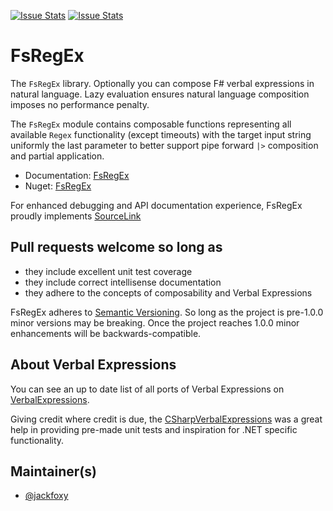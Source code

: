 [![Issue Stats](http://issuestats.com/github/verbalexpressions/FsharpVerbalExpressions/badge/issue)](http://issuestats.com/github/verbalexpressions/FsharpVerbalExpressions)
[![Issue Stats](http://issuestats.com/github/verbalexpressions/FsharpVerbalExpressions/badge/pr)](http://issuestats.com/github/verbalexpressions/FsharpVerbalExpressions)

# FsRegEx

The `FsRegEx` library. Optionally you can compose F# verbal expressions in natural language. Lazy evaluation ensures natural language composition imposes no performance penalty.

The `FsRegEx` module contains composable functions representing all available `Regex` functionality (except timeouts) with the target input string uniformly the last parameter to better support pipe forward `|>` composition and partial application. 

- Documentation: [FsRegEx](http://verbalexpressions.github.io/FSharpVerbalExpressions/)
- Nuget: [FsRegEx](https://www.nuget.org/packages/FsRegEx "FsRegEx")

For enhanced debugging and API documentation experience, FsRegEx proudly implements [SourceLink](http://ctaggart.github.io/SourceLink/ "SourceLink")

## Pull requests welcome so long as 

- they include excellent unit test coverage 
- they include correct intellisense documentation
- they adhere to the concepts of composability and Verbal Expressions

FsRegEx adheres to [Semantic Versioning](http://semver.org/ "Semantic Versioning"). So long as the project is pre-1.0.0 minor versions may be breaking. Once the project reaches 1.0.0 minor enhancements will be backwards-compatible.

## About Verbal Expressions

You can see an up to date list of all ports of Verbal Expressions on [VerbalExpressions](http://verbalexpressions.github.io).

Giving credit where credit is due, the [CSharpVerbalExpressions](https://github.com/VerbalExpressions/CSharpVerbalExpressions "CSharpVerbalExpressions") was a great help in providing pre-made unit tests and inspiration for .NET specific functionality.

## Maintainer(s)

- [@jackfoxy](https://github.com/jackfoxy)

